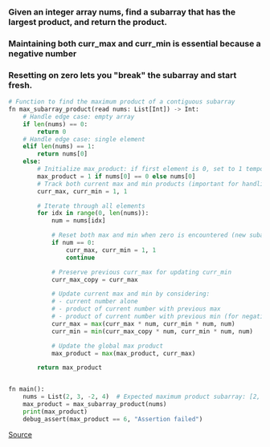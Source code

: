 ### Given an integer array nums, find a subarray that has the largest product, and return the product.
### Maintaining both curr_max and curr_min is essential because a negative number
### Resetting on zero lets you "break" the subarray and start fresh.


```python
# Function to find the maximum product of a contiguous subarray
fn max_subarray_product(read nums: List[Int]) -> Int:
    # Handle edge case: empty array
    if len(nums) == 0:
        return 0
    # Handle edge case: single element
    elif len(nums) == 1:
        return nums[0]
    else:
        # Initialize max_product: if first element is 0, set to 1 temporarily
        max_product = 1 if nums[0] == 0 else nums[0]
        # Track both current max and min products (important for handling negatives)
        curr_max, curr_min = 1, 1

        # Iterate through all elements
        for idx in range(0, len(nums)):
            num = nums[idx]

            # Reset both max and min when zero is encountered (new subarray starts)
            if num == 0:
                curr_max, curr_min = 1, 1
                continue

            # Preserve previous curr_max for updating curr_min
            curr_max_copy = curr_max

            # Update current max and min by considering:
            # - current number alone
            # - product of current number with previous max
            # - product of current number with previous min (for negatives)
            curr_max = max(curr_max * num, curr_min * num, num)
            curr_min = min(curr_max_copy * num, curr_min * num, num)

            # Update the global max product
            max_product = max(max_product, curr_max)

        return max_product


fn main():
    nums = List(2, 3, -2, 4)  # Expected maximum product subarray: [2, 3] => 6
    max_product = max_subarray_product(nums)
    print(max_product)
    debug_assert(max_product == 6, "Assertion failed")

```
[Source](https://github.com/ratulb/mojo_programming/blob/main/codes/max_subarray_product.mojo)
